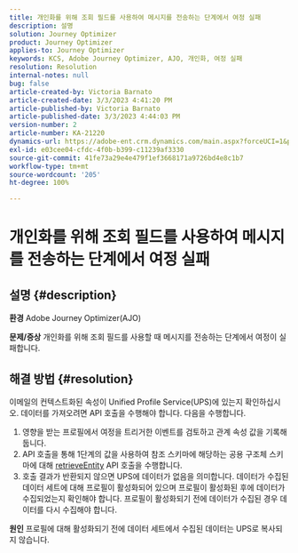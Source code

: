 ```yaml
---
title: 개인화를 위해 조회 필드를 사용하여 메시지를 전송하는 단계에서 여정 실패
description: 설명
solution: Journey Optimizer
product: Journey Optimizer
applies-to: Journey Optimizer
keywords: KCS, Adobe Journey Optimizer, AJO, 개인화, 여정 실패
resolution: Resolution
internal-notes: null
bug: false
article-created-by: Victoria Barnato
article-created-date: 3/3/2023 4:41:20 PM
article-published-by: Victoria Barnato
article-published-date: 3/3/2023 4:44:03 PM
version-number: 2
article-number: KA-21220
dynamics-url: https://adobe-ent.crm.dynamics.com/main.aspx?forceUCI=1&pagetype=entityrecord&etn=knowledgearticle&id=645a1537-e2b9-ed11-83fe-6045bd006b25
exl-id: e03cee04-cfdc-4f0b-b399-c11239af3330
source-git-commit: 41fe73a29e4e479f1ef3668171a9726bd4e8c1b7
workflow-type: tm+mt
source-wordcount: '205'
ht-degree: 100%

---
```


# 개인화를 위해 조회 필드를 사용하여 메시지를 전송하는 단계에서 여정 실패

## 설명 {#description}

<b>환경</b>
Adobe Journey Optimizer(AJO)


<b>문제/증상</b>
개인화를 위해 조회 필드를 사용할 때 메시지를 전송하는 단계에서 여정이 실패합니다.


## 해결 방법 {#resolution}


이메일의 컨텍스트화된 속성이 Unified Profile Service(UPS)에 있는지 확인하십시오. 데이터를 가져오려면 API 호출을 수행해야 합니다. 다음을 수행합니다.

1. 영향을 받는 프로필에서 여정을 트리거한 이벤트를 검토하고 관계 속성 값을 기록해 둡니다.
2. API 호출을 통해 1단계의 값을 사용하여 참조 스키마에 해당하는 공용 구조체 스키마에 대해 [retrieveEntity](https://developer.adobe.com/experience-platform-apis/references/profile/#tag/Entities/operation/retrieveEntity) API 호출을 수행합니다.
3. 호출 결과가 반환되지 않으면 UPS에 데이터가 없음을 의미합니다. 데이터가 수집된 데이터 세트에 대해 프로필이 활성화되어 있으며 프로필이 활성화된 후에 데이터가 수집되었는지 확인해야 합니다. 프로필이 활성화되기 전에 데이터가 수집된 경우 데이터를 다시 수집해야 합니다.



<b>원인</b>
프로필에 대해 활성화되기 전에 데이터 세트에서 수집된 데이터는 UPS로 복사되지 않습니다.
